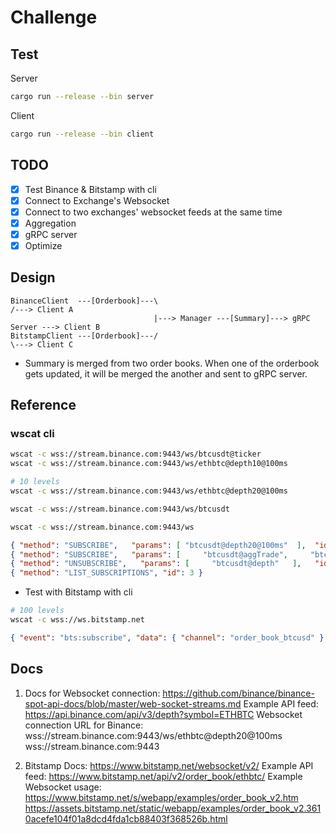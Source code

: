 # Challenge

## Test

Server

```bash
cargo run --release --bin server
```

Client

```bash
cargo run --release --bin client
```

## TODO

-   [x] Test Binance & Bitstamp with cli
-   [x] Connect to Exchange's Websocket
-   [x] Connect to two exchanges' websocket feeds at the same time
-   [x] Aggregation
-   [x] gRPC server
-   [x] Optimize

## Design

```
BinanceClient  ---[Orderbook]---\                                        /---> Client A
                                |---> Manager ---[Summary]---> gRPC Server ---> Client B
BitstampClient ---[Orderbook]---/                                        \---> Client C
```

-   Summary is merged from two order books. When one of the orderbook gets updated, it will be merged the another and sent to gRPC server.

## Reference

### wscat cli

```bash
wscat -c wss://stream.binance.com:9443/ws/btcusdt@ticker
wscat -c wss://stream.binance.com:9443/ws/ethbtc@depth10@100ms

# 10 levels
wscat -c wss://stream.binance.com:9443/ws/ethbtc@depth20@100ms
```

```bash
wscat -c wss://stream.binance.com:9443/ws/btcusdt
```

```bash
wscat -c wss://stream.binance.com:9443/ws
```

```json
{ "method": "SUBSCRIBE",   "params": [ "btcusdt@depth20@100ms"  ],  "id": 1 }
{ "method": "SUBSCRIBE",   "params": [     "btcusdt@aggTrade",     "btcusdt@depth"  ],  "id": 1 }
{ "method": "UNSUBSCRIBE",   "params": [     "btcusdt@depth"   ],   "id": 312 }
{ "method": "LIST_SUBSCRIPTIONS", "id": 3 }
```

-   Test with Bitstamp with cli

```bash
# 100 levels
wscat -c wss://ws.bitstamp.net
```

```json
{ "event": "bts:subscribe", "data": { "channel": "order_book_btcusd" } }
```

## Docs

1. Docs for Websocket connection:
   https://github.com/binance/binance-spot-api-docs/blob/master/web-socket-streams.md
   Example API feed:
   https://api.binance.com/api/v3/depth?symbol=ETHBTC
   Websocket connection URL for Binance:
   wss://stream.binance.com:9443/ws/ethbtc@depth20@100ms
   wss://stream.binance.com:9443

2. Bitstamp
   Docs: https://www.bitstamp.net/websocket/v2/
   Example API feed: https://www.bitstamp.net/api/v2/order_book/ethbtc/
   Example Websocket usage: https://www.bitstamp.net/s/webapp/examples/order_book_v2.htm
   https://assets.bitstamp.net/static/webapp/examples/order_book_v2.3610acefe104f01a8dcd4fda1cb88403f368526b.html
